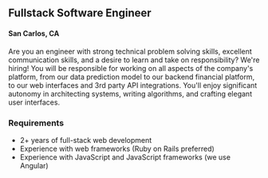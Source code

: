 ## Fullstack Software Engineer
#### San Carlos, CA

Are you an engineer with strong technical problem solving skills, excellent communication skills, and a desire to learn and take on responsibility? We're hiring! You will be responsible for working on all aspects of the company's platform, from our data prediction model to our backend financial platform, to our web interfaces and 3rd party API integrations. You'll enjoy significant autonomy in architecting systems, writing algorithms, and crafting elegant user interfaces.

### Requirements
+	2+ years of full-stack web development
+	Experience with web frameworks (Ruby on Rails preferred)
+	Experience with JavaScript and JavaScript frameworks (we use Angular)
